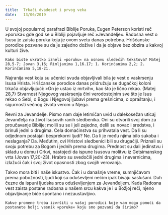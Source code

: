 ```yaml
---
title:  Trkači dvadeset i prvog veka
date:   13/06/2019
---
```


U svojoj popularnoj parafrazi Biblije Poruka, Eugen Peterson koristi reč »poruka« gde god se u Bibliji pojavljuje reč »Jevanđelje«. Radosna vest o Isusu je zaista poruka koja je ovom svetu danas potrebna. Hrišćanske porodice pozvane su da je zajedno dožive i da je objave bez obzira u kakvoj kulturi žive.

`Kako biste ukratko izneli »poruku« na osnovu sledećih tekstova? Matej 28,5-7; Jovan 3,16; Rimljanima 1,16.17; 1. Korinćanima 2,2; 2. Korinćanima 5,18-21.`

Najranija vest koju su učenici svuda objavljivali bila je vest o vaskrsenju Isusa Hrista. Hrišćanske porodice danas pridružuju se dugačkoj koloni trkača objavljujući: »On je ustao iz mrtvih«, kao što je lično rekao. (Matej 28,7) Stvarnost Njegovog vaskrsenja čini verodostojnim sve što je Isus rekao o Sebi, o Bogu i Njegovoj ljubavi prema grešnicima, o opraštanju, i sigurnosti večnog života verom u Njega.

Revni za Jevanđelje. Pismo nam daje letimičan uvid u dalekosežan uticaj Jevanđelja na život Isusovih ranih sledbenika. Oni su otvorili svoj dom za proučavanje Biblije; molili su se i jeli zajedno, delili su novac i sredstva, i brinuli jedni o drugima. Cela domaćinstva su prihvatala vest. Da li su odjednom postajali besprekorni ljudi? Ne. Da li je među njima bilo sukoba i neslaganja? Da. Međutim, ovi Hristovi sledbenici bili su drugačiji. Priznali su svoju potrebu za Bogom i jednih prema drugima. Prednost su dali jedinstvu i skladu u domu i Crkvi, nastojeći da ispune Isusovu molitvu iz Getsimanskog vrta (Jovan 17,20-23). Hrabro su svedočili jedni drugima i nevernicima, izlažući čak i svoj život opasnosti zbog svojih verovanja.

Takvo mora biti i naše iskustvo. Čak i u današnje vreme, sumnjičavom prema pobožnosti, ljudi koji su oduševljeni nečim ipak bivaju saslušani. Duh čezne da ispuni ljudska srca oduševljenjem za Jevanđeljem. Kada Radosna vest zaista postane radosna u našem srcu kakva je i u Božjoj reči, njeno objavljivanje biće spontano i nezau­stavljivo.

`Kakve promene treba izvršiti u vašoj porodici koje vam mogu pomoći da postanete bolji vesnik »poruke« koju smo pozvani da širimo? `
